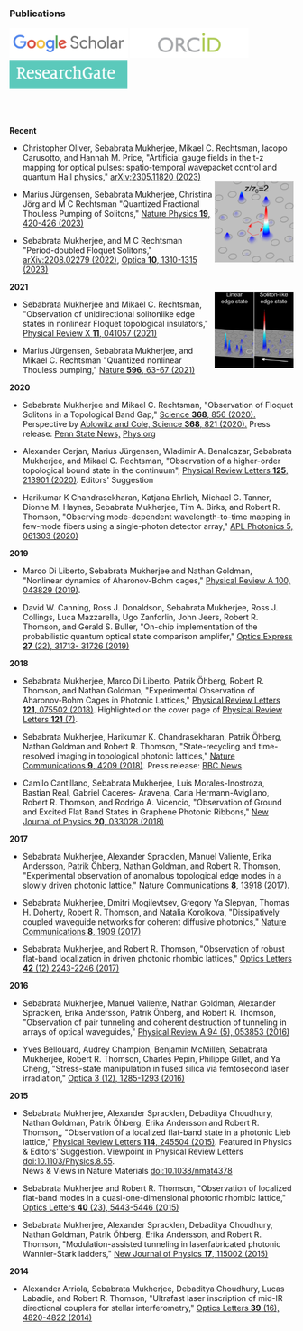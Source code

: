 
### Publications

<a href="https://scholar.google.co.uk/citations?hl=en&user=M29JjtAAAAAJ" target="_blank"><img src="imageN/GoogleScholar.png" width="210"/></a> 
<a href="https://orcid.org/0000-0003-1942-2521" target="_blank"><img  src="imageN/ORCID.png" width="210"/>
<a href="https://www.researchgate.net/profile/Sebabrata-Mukherjee" target="_blank"><img  src="imageN/ResearchGate1.png" width="210"/></a> 

  
 <br/><br/>
  
  
**Recent** <br/> 
- Christopher Oliver, Sebabrata Mukherjee, Mikael C. Rechtsman, Iacopo Carusotto, and Hannah M. Price, "Artificial gauge fields in the t-z mapping for optical pulses: spatio-temporal wavepacket control and quantum Hall physics," [arXiv:2305.11820 (2023)](https://arxiv.org/abs/2305.11820)<br/> [<img align="right" src="imageN/period-doubled_sol.png" width="140"/>](https://arxiv.org/abs/2208.02279)
  
- Marius Jürgensen, Sebabrata Mukherjee, Christina Jörg and M C Rechtsman "Quantized Fractional Thouless Pumping of Solitons," [Nature Physics **19**, 420-426 (2023)](https://doi.org/10.1038/s41567-022-01871-x) 

- Sebabrata Mukherjee, and M C Rechtsman "Period-doubled Floquet Solitons," [arXiv:2208.02279 (2022)](https://arxiv.org/abs/2208.02279), 
  [Optica **10**, 1310-1315 (2023)](https://doi.org/10.1364/OPTICA.494823) <br/>
    
  
**2021** <br/> [<img align="right" src="imageN/keyimage_F.png" width="140"/>](https://doi.org/10.1103/PhysRevX.11.041057)
- Sebabrata Mukherjee and Mikael C. Rechtsman, "Observation of unidirectional solitonlike edge states in nonlinear Floquet topological insulators," <a href="https://doi.org/10.1103/PhysRevX.11.041057" target="_blank">Physical Review X **11**, 041057 (2021)</a>   
   
- Marius Jürgensen, Sebabrata Mukherjee, and Mikael C. Rechtsman "Quantized nonlinear Thouless pumping," <a href="https://doi.org/10.1038/s41586-021-03688-9" target="_blank">Nature **596**, 63-67 (2021)</a>
  

**2020** <br/>
- Sebabrata Mukherjee and Mikael C. Rechtsman, "Observation of Floquet Solitons in a Topological Band Gap," <a href="https://doi.org/10.1126/science.aba8725" target="_blank">Science **368**, 856 (2020).</a> Perspective by <a href="https://science.sciencemag.org/content/368/6493/821" target="_blank">Ablowitz and Cole, Science **368**, 821 (2020).</a>  Press release: <a href="https://news.psu.edu/story/621552/2020/05/28/research/geometry-intricately-fabricated-glass-makes-light-trap-itself" target="_blank">Penn State News,</a> <a href="https://phys.org/news/2020-06-geometry-intricately-fabricated-glass.html" target="_blank">Phys.org</a>   
  
- Alexander Cerjan, Marius Jürgensen, Wladimir A. Benalcazar, Sebabrata Mukherjee, and
Mikael C. Rechtsman, "Observation of a higher-order topological bound state in the
continuum", [Physical Review Letters **125**, 213901 (2020)](https://doi.org/10.1103/PhysRevLett.125.213901). Editors' Suggestion

- Harikumar K Chandrasekharan, Katjana Ehrlich, Michael G. Tanner, Dionne M. Haynes,
Sebabrata Mukherjee, Tim A. Birks, and Robert R. Thomson, "Observing mode-dependent
wavelength-to-time mapping in few-mode fibers using a single-photon detector array," [APL
Photonics 5, 061303 (2020)](https://doi.org/10.1063/5.0006983)


**2019** <br/>
- Marco Di Liberto, Sebabrata Mukherjee and Nathan Goldman, "Nonlinear dynamics of
Aharonov-Bohm cages," [Physical Review A 100, 043829 (2019)](https://doi.org/10.1103/PhysRevA.100.043829).

- David W. Canning, Ross J. Donaldson, Sebabrata Mukherjee, Ross J. Collings, Luca Mazzarella,
Ugo Zanforlin, John Jeers, Robert R. Thomson, and Gerald S. Buller, "On-chip implementation
of the probabilistic quantum optical state comparison amplifer," [Optics Express **27** (22), 31713-
31726 (2019)](https://doi.org/10.1364/OE.27.031713)


**2018** <br/>
- Sebabrata Mukherjee, Marco Di Liberto, Patrik Öhberg, Robert R. Thomson, and Nathan
Goldman, "Experimental Observation of Aharonov-Bohm Cages in Photonic Lattices," [Physical Review Letters **121**, 075502 (2018)](https://doi.org/10.1103/PhysRevLett.121.075502). Highlighted on the cover page of [Physical Review Letters **121** (7)](https://journals.aps.org/prl/issues/121/7).

- Sebabrata Mukherjee, Harikumar K. Chandrasekharan, Patrik Öhberg, Nathan Goldman and
Robert R. Thomson, "State-recycling and time-resolved imaging in topological photonic lattices," [Nature Communications **9**, 4209 (2018)](https://doi.org/10.1038/s41467-018-06723-y). Press release: [BBC News](https://www.bbc.com/news/uk-scotland-46070122?SThisFB&fbclid=IwAR3Ln2qR31mAFf4uhu81kmCbJ13mMbOYWxq6Sm19EIHwQQM-ISZu1ALAscA).

- Camilo Cantillano, Sebabrata Mukherjee, Luis Morales-Inostroza, Bastian Real, Gabriel Caceres-
Aravena, Carla Hermann-Avigliano, Robert R. Thomson, and Rodrigo A. Vicencio, "Observation
of Ground and Excited Flat Band States in Graphene Photonic Ribbons," [New Journal of Physics
**20**, 033028 (2018)](https://doi.org/10.1088/1367-2630/aab483)


**2017** <br/>
- Sebabrata Mukherjee, Alexander Spracklen, Manuel Valiente, Erika Andersson, Patrik Öhberg,
Nathan Goldman, and Robert R. Thomson, "Experimental observation of anomalous topological edge modes in a slowly driven photonic lattice," [Nature Communications **8**, 13918 (2017)](https://doi.org/10.1038/ncomms13918).

- Sebabrata Mukherjee, Dmitri Mogilevtsev, Gregory Ya Slepyan, Thomas H. Doherty, Robert
R. Thomson, and Natalia Korolkova, "Dissipatively coupled waveguide networks for coherent
diffusive photonics," [Nature Communications **8**, 1909 (2017)](https://doi.org/10.1038/s41467-017-02048-4)

- Sebabrata Mukherjee, and Robert R. Thomson, "Observation of robust flat-band localization in 
driven photonic rhombic lattices," [Optics Letters **42** (12) 2243-2246 (2017)](https://doi.org/10.1364/OL.42.002243)



**2016** <br/>
- Sebabrata Mukherjee, Manuel Valiente, Nathan Goldman, Alexander Spracklen, Erika
Andersson, Patrik Öhberg, and Robert R. Thomson, "Observation of pair tunneling and
coherent destruction of tunneling in arrays of optical waveguides," [Physical Review A 94 (5),
053853 (2016)](https://doi.org/10.1103/PhysRevA.94.053853)

- Yves Bellouard, Audrey Champion, Benjamin McMillen, Sebabrata Mukherjee, Robert
R. Thomson, Charles Pepin, Philippe Gillet, and Ya Cheng, "Stress-state manipulation in
fused silica via femtosecond laser irradiation," [Optica 3 (12), 1285-1293 (2016)](https://doi.org/10.1364/OPTICA.3.001285)



**2015** <br/>
- Sebabrata Mukherjee, Alexander Spracklen, Debaditya Choudhury, Nathan Goldman, Patrik Öhberg, Erika Andersson and Robert R. Thomson,, "Observation of a localized flat-band state in a photonic Lieb lattice," [Physical Review Letters **114**, 245504 (2015)](https://doi.org/10.1103/PhysRevLett.114.245504). Featured in Physics & Editors' Suggestion. Viewpoint in Physical Review Letters [doi:10.1103/Physics.8.55](https://physics.aps.org/articles/v8/55). <br /> News & Views in Nature Materials [doi:10.1038/nmat4378](https://doi.org/10.1038/nmat4378)

- Sebabrata Mukherjee and Robert R. Thomson, "Observation of localized flat-band modes in a
quasi-one-dimensional photonic rhombic lattice," [Optics Letters **40** (23), 5443-5446 (2015)](https://doi.org/10.1364/OL.40.005443)

- Sebabrata Mukherjee, Alexander Spracklen, Debaditya Choudhury, Nathan Goldman, Patrik
Öhberg, Erika Andersson, and Robert R. Thomson, "Modulation-assisted tunneling in laserfabricated
photonic Wannier-Stark ladders," [New Journal of Physics **17**, 115002 (2015)](https://doi.org/10.1088/1367-2630/17/11/115002)



**2014** <br/>
- Alexander Arriola, Sebabrata Mukherjee, Debaditya Choudhury, Lucas Labadie, and Robert R. Thomson, 
"Ultrafast laser inscription of mid-IR directional couplers for stellar interferometry,"
[Optics Letters **39** (16), 4820-4822 (2014)](https://doi.org/10.1364/OL.39.004820)




